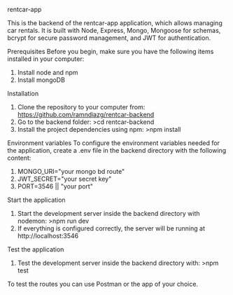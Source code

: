 rentcar-app

This is the backend of the rentcar-app application, which allows managing car rentals. It is built with Node, Express, Mongo, Mongoose for schemas, bcrypt for secure password management, and JWT for authentication.

Prerequisites
Before you begin, make sure you have the following items installed in your computer:
1. Install node and npm
2. Install mongoDB

Installation
1. Clone the repository to your computer from: https://github.com/ramndiazg/rentcar-backend
2. Go to the backend folder: >cd rentcar-backend
3. Install the project dependencies using npm: >npm install

Environment variables
To configure the environment variables needed for the application, create a .env file in the backend directory with the following content:
1. MONGO_URI="your mongo bd route"
2. JWT_SECRET="your secret key"
3. PORT=3546 || "your port"

Start the application
1. Start the development server inside the backend directory with nodemon: >npm run dev
2. If everything is configured correctly, the server will be running at http://localhost:3546

Test the application
1. Test the development server inside the backend directory with: >npm test

To test the routes you can use Postman or the app of your choice.